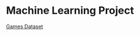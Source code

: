 # Machine Learning Project

[Games Dataset](https://www.kaggle.com/datasets/arnabchaki/popular-video-games-1980-2023)
